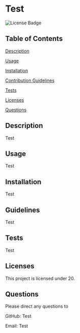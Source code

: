 # Test

![License Badge](https://img.shields.io/badge/no-license-red)

## Table of Contents
 [Description](#description)

 [Usage](#usage)

 [Installation](#installation)

 [Contribution Guidelines](#guidelines)

 [Tests](#tests)

 [Licenses](#licenses)

 [Questions](#questions)

## Description
 Test

## Usage
 Test

## Installation
 Test

## Guidelines
 Test

## Tests
 Test

## Licenses
 This project is licensed under 20.

## Questions
 Please direct any questions to

 GitHub: Test

 Email: Test